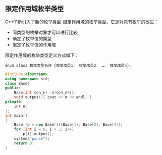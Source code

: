 ## 限定作用域枚举类型

C++11新引入了新的枚举类型-限定作用域的枚举类型，它是对原有枚举的改进：

- 同类型的枚举对象才可以进行比较
- 确定了枚举值的类型
- 限定了枚举值的作用域

限定作用域的枚举类型定义方式如下：

```
enum class 枚举类型名称 {枚举成员1， 枚举成员2， …， 枚举成员n};
```

```c++
#include <iostream>
using namespace std;
class Base{
public:
	Base(int con_n) :n(con_n){};
	void output(){ cout << n << endl; }
private:
	int n;
};
int main()
{
	Base *p = new Base[3]{Base(1), Base(2), Base(3)};
	for (int i = 0; i < 3; i++)
		p[i].output();
	system("pause");
	return 0;
}
```